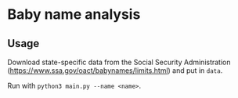 # Baby name analysis

## Usage

Download state-specific data from the Social Security Administration
(https://www.ssa.gov/oact/babynames/limits.html) and put in `data`.

Run with `python3 main.py --name <name>`.

